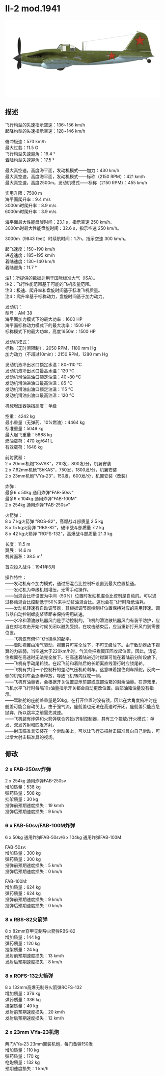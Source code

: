 # Il-2 mod.1941  
  
![il2m41](../images/il2m41.png)  
  
## 描述  
  
飞行构型的失速指示空速：136~156 km/h  
起降构型的失速指示空速：128~146 km/h  
  
俯冲极速：570 km/h  
最大过载：11.5 G  
飞行构型失速迎角：19.4 °  
着陆构型失速迎角：17.5 °  
  
最大真空速，高度海平面，发动机模式——加力：430 km/h  
最大真空速，高度海平面，发动机模式——标称（2150 RPM）：421 km/h  
最大真空速，高度2500m，发动机模式——标称（2150 RPM）：455 km/h  
  
实用升限：7500 m  
海平面爬升率：9.4 m/s  
3000m时爬升率：8.9 m/s  
6000m时爬升率：3.9 m/s  
  
海平面最大性能盘旋时间：23.1 s，指示空速 250 km/h。  
3000m时最大性能盘旋时间：32.6 s，指示空速 250 km/h。  
  
3000m（9843 feet）时续航时间：1.7h，指示空速 300 km/h。  
  
起飞速度：150~190 km/h  
进近速度：185~195 km/h  
着陆速度：130~140 km/h  
着陆迎角：11.7 °  
  
注1：所提供的数据适用于国际标准大气（ISA）。  
注2：飞行性能范围基于可能的飞机质量范围。  
注3：极速、爬升率和盘旋时间基于标准飞机质量。  
注4：爬升率基于标称动力，盘旋时间基于加力动力。  
  
发动机：  
型号：AM-38  
海平面加力模式下的最大功率：1600 HP  
海平面标称动力模式下的最大功率：1500 HP  
标称模式下的最大功率，高度1650m：1500 HP  
  
发动机模式：  
标称（无时间限制）：2050 RPM，1180 mm Hg  
加力动力（不超过10min）：2150 RPM，1280 mm Hg  
  
发动机液冷出水口额定水温：80~110 °C  
发动机液冷出水口最高水温：120 °C  
发动机滑油进油口额定油温：40~80 °C  
发动机滑油进油口最高油温：85 °C  
发动机滑油出油口额定油温：115 °C  
发动机滑油出油口最高油温：120 °C  
  
机械增压器换挡高度：单级  
  
空重：4242 kg  
最小重量（无弹药、10%燃油）：4464 kg  
标准重量：5049 kg  
最大起飞重量：5888 kg  
燃油载荷：470 kg/641 L  
有效载荷：1646 kg  
  
前射武器：  
2 x 20mm机炮"SsVAK"，210发，800发/分，机翼安装  
2 x 7.62mm机枪"ShKAS"，750发，1800发/分，机翼安装  
2 x 23mm机炮"VYa-23"，150发，600发/分，机翼安装（改装）  
  
炸弹：  
最多6 x 50kg 通用炸弹"FAB-50sv"  
最多6 x 104kg 通用炸弹"FAB-100M"  
2 x 254kg 通用炸弹"FAB-250sv"  
  
火箭弹：  
8 x 7 kg火箭弹 "ROS-82"，高爆战斗部质量 2.5  kg  
8 x 15 kg火箭弹 "RBS-82"，破甲战斗部质量 7.2 kg  
8 x 42 kg火箭弹 "ROFS-132"，高爆战斗部质量 21.3 kg  
  
长度：11.5 m  
翼展：14.6 m  
机翼面积：38.5 m²  
  
首次投入战斗：1941年6月  
  
操作特性：  
——发动机有个加力模式，通过把混合比控制杆设置到最大位置接通。  
——发动机为单级机械增压，无需手动操作。  
——当混合比杆设置为中间（50%）位置时发动机混合比控制是自动的。可以通过移动混合比控制低于50%来手动贫油混合比。这也会在飞行时降低油耗。  
——发动机转速有自动调节器，其根据调节器控制杆位置保持对应的需用转速。调节器自动控制螺旋桨桨距来保持需用转速。  
——水冷和滑油散热器风门是手动控制的。飞机的滑油散热器风门有装甲防护，应当在对地攻击开始时候关闭以避免受损。在攻击结束后，应当重新打开风门到需要位置。  
——飞机仅有俯仰飞行操纵的配平。  
——着陆襟翼由冷气驱动。襟翼只可完全放下，不可无级放下。由于致动器放下襟翼的力较弱，当空速大于220km/h时，气流会把襟翼压回收起位置。因此，请记住襟翼在高速时无法完全放下。在高速着陆进近时襟翼可能在着陆前分阶段放下。  
——飞机有手动尾轮锁。在起飞前和着陆后的长距离直线滑行时应锁尾轮。  
——飞机有共用一个控制杆的差动气压机轮刹车。这意味着捏住刹车踩舵，反向一侧的机轮刹车会逐渐释放，导致飞机转向踩舵一侧。  
——飞机有油量表，会根据开关位置显示前部或底部油箱的剩余油量。在游戏里，飞机水平飞行时每隔10s油量指示开关都会自动更改位置。后部油箱油量没有指示。  
——驾驶舱的座舱盖重量是50kg，在打开位置时没有锁，因此在大角度俯冲时座舱盖可能会自动关上。由于强气流，座舱盖也无法在高速时开闭。座舱盖只能应急抛弃，所以跳伞之前需先减速。  
——飞机装有炸弹和火箭弹联合齐投/齐射控制器，其有三个投放/开火模式：单发、双发齐射和四发齐射。  
——射击瞄准具安装在一个滑动条上，可以让飞行员把射击瞄准具向自己滑动，可以增大射击瞄准具的视场。  
  
## 修改  
  
  
### 2 x FAB-250sv炸弹  
  
2 x 254kg 通用炸弹FAB-250sv  
增加质量：538 kg  
弹药质量：508 kg  
挂架质量：30 kg  
投弹前预期速度损失：19 km/h  
投弹后预期速度损失：9 km/h  
  
### 6 x FAB-50sv/FAB-100M炸弹  
  
6 x 50kg 通用炸弹FAB-50sv/6 x 104kg 通用炸弹FAB-100M  
  
FAB-50sv:  
增加质量：300 kg  
弹药质量：300 kg  
投弹前预期速度损失：5 km/h  
投弹后预期速度损失：0 km/h  
  
FAB-100M:  
增加质量：624 kg  
弹药质量：624 kg  
投弹前预期速度损失：9 km/h  
投弹后预期速度损失：0 km/h  ﻿
  
### 8 x RBS-82火箭弹  
  
8 x 82mm穿甲无制导火箭弹RBS-82  
增加质量：144 kg  
弹药质量：120 kg  
挂架质量：24 kg  
发射前预期速度损失：13 km/h  
发射后预期速度损失：8 km/h  ﻿
  
### 8 x ROFS-132火箭弹  
  
8 x 132mm高爆无制导火箭弹ROFS-132  
增加质量：376 kg  
弹药质量：336 kg  
挂架质量：40 kg  
发射前预期速度损失：20 km/h  
发射后预期速度损失：12 km/h  
  
### 2 x 23mm VYa-23机炮  
  
两门VYa-23 23mm翼装机炮，每门备弹150发  
增加质量：110 kg  
弹药质量：170 kg  
枪炮质量：132 kg  
预期速度损失：1 km/h  